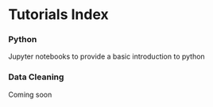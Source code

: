 # Tutorials Index 

### Python 
Jupyter notebooks to provide a basic introduction to python

### Data Cleaning
Coming soon
